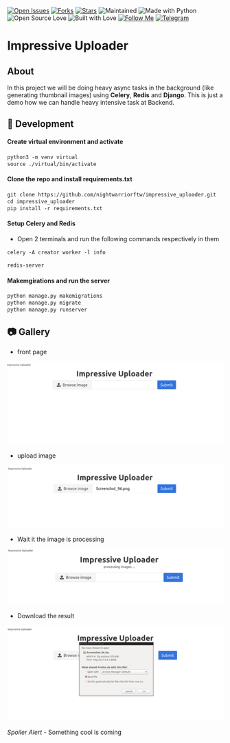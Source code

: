 [![Open Issues](https://img.shields.io/github/issues/nightwarriorftw/impressive_uploader?style=for-the-badge&logo=github)](https://github.com/nightwarriorftw/impressive_uploader/issues) [![Forks](https://img.shields.io/github/forks/nightwarriorftw/impressive_uploader?style=for-the-badge&logo=github)](https://github.com/nightwarriorftw/impressive_uploader/network/members) [![Stars](https://img.shields.io/github/stars/nightwarriorftw/impressive_uploader?style=for-the-badge&logo=reverbnation)](https://github.com/nightwarriorftw/impressive_uploader/stargazers) ![Maintained](https://img.shields.io/maintenance/yes/2020?style=for-the-badge&logo=github) ![Made with Python](https://img.shields.io/badge/Made%20with-Python-blueviolet?style=for-the-badge&logo=python)![Open Source Love](https://img.shields.io/badge/Open%20Source-%E2%99%A5-red?style=for-the-badge&logo=open-source-initiative) ![Built with Love](https://img.shields.io/badge/Built%20With-%E2%99%A5-critical?style=for-the-badge&logo=ko-fi) [![Follow Me](https://img.shields.io/twitter/follow/nightwarriorftw?color=blue&label=Follow%20%40nightwarriorftw&logo=twitter&style=for-the-badge)](https://twitter.com/intent/follow?screen_name=nightwarriorftw) [![Telegram](https://img.shields.io/badge/Telegram-Chat-informational?style=for-the-badge&logo=telegram)](https://telegram.me/nightwarriorftw)

# Impressive Uploader

## About

In this project we will be doing heavy async tasks in the background (like generating thumbnail images) using **Celery**, **Redis** and **Django**. This is just a demo how we can handle heavy intensive task at Backend.

## :wrench: Development

#### Create virtual environment and activate

```
python3 -m venv virtual
source ./virtual/bin/activate
```

#### Clone the repo and install requirements.txt

```
git clone https://github.com/nightwarriorftw/impressive_uploader.git
cd impressive_uploader
pip install -r requirements.txt
```

#### Setup Celery and Redis

- Open 2 terminals and run the following commands respectively in them

```
celery -A creator worker -l info
```

```
redis-server
```

#### Makemgirations and run the server

```
python manage.py makemigrations
python manage.py migrate
python manage.py runserver
```

## :camera: Gallery

- front page

![front_page](./public/front_page.png)

- upload image

![upload_image](./public/upload_image.png)

- Wait it the image is processing

![processing](./public/processing.png)

- Download the result

![Download](./public/zip.png)

_Spoiler Alert_ - Something cool is coming
